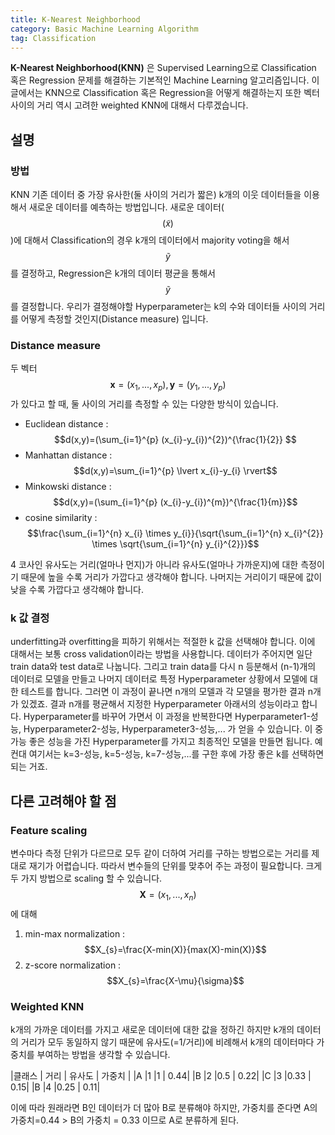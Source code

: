 ```yaml
---
title: K-Nearest Neighborhood
category: Basic Machine Learning Algorithm
tag: Classification
---
```


**K-Nearest Neighborhood(KNN)** 은 Supervised Learning으로 Classification 혹은 Regression 문제를 해결하는 기본적인 Machine Learning 알고리즘입니다. 이 글에서는 KNN으로 Classification 혹은 Regression을 어떻게 해결하는지 또한 벡터 사이의 거리 역시 고려한 weighted KNN에 대해서 다루겠습니다.

## 설명

### 방법

KNN 기존 데이터 중 가장 유사한(둘 사이의 거리가 짧은) k개의 이웃 데이터들을 이용해서 새로운 데이터를 예측하는 방법입니다. 새로운 데이터($$(\tilde{x})$$)에 대해서 Classification의 경우 k개의 데이터에서 majority voting을 해서 $$\tilde{y}$$를 결정하고, Regression은 k개의 데이터 평균을 통해서 $$\tilde{y}$$를 결정합니다. 우리가 결정해야할 Hyperparameter는 k의 수와 데이터들 사이의 거리를 어떻게 측정할 것인지(Distance measure) 입니다.


### Distance measure

두 벡터 $$\textbf{x}=(x_{1},...,x_{p}), \textbf{y}=(y_{1},...,y_{p})$$가 있다고 할 때, 둘 사이의 거리를 측정할 수 있는 다양한 방식이 있습니다.

* Euclidean distance : $$d(x,y)=(\sum_{i=1}^{p} (x_{i}-y_{i})^{2})^{\frac{1}{2}} $$
* Manhattan distance : $$d(x,y)=\sum_{i=1}^{p} \lvert x_{i}-y_{i} \rvert$$
* Minkowski distance : $$d(x,y)=(\sum_{i=1}^{p} (x_{i}-y_{i})^{m})^{\frac{1}{m}}$$
* cosine similarity : $$\frac{\sum_{i=1}^{n} x_{i} \times y_{i}}{\sqrt{\sum_{i=1}^{n} x_{i}^{2}} \times \sqrt{\sum_{i=1}^{n} y_{i}^{2}}}$$

4 코사인 유사도는 거리(얼마나 먼지)가 아니라 유사도(얼마나 가까운지)에 대한 측정이기 때문에 높을 수록 거리가 가깝다고 생각해야 합니다. 나머지는 거리이기 때문에 값이 낮을 수록 가깝다고 생각해야 합니다.

### k 값 결정

underfitting과 overfitting을 피하기 위해서는 적절한 k 값을 선택해야 합니다. 이에 대해서는 보통 cross validation이라는 방법을 사용합니다. 데이터가 주어지면 일단 train data와 test data로 나눕니다. 그리고 train data를 다시  n 등분해서 (n-1)개의 데이터로 모델을 만들고 나머지 데이터로 특정 Hyperparameter 상황에서 모델에 대한 테스트를 합니다. 그러면 이 과정이 끝나면 n개의 모델과 각 모델을 평가한 결과 n개가 있겠죠. 결과 n개를 평균해서 지정한 Hyperparameter 아래서의 성능이라고 합니다. Hyperparameter를 바꾸어 가면서 이 과정을 반복한다면 Hyperparameter1-성능, Hyperparameter2-성능, Hyperparameter3-성능,... 가 얻을 수 있습니다. 이 중 가능 좋은 성능을 가진 Hyperparameter를 가지고 최종적인 모델을 만들면 됩니다. 예컨대 여기서는 k=3-성능, k=5-성능, k=7-성능,...를 구한 후에 가장 좋은 k를 선택하면 되는 거죠.


## 다른 고려해야 할 점

### Feature scaling

변수마다 측정 단위가 다르므로 모두 같이 더하여 거리를 구하는 방법으로는 거리를 제대로 재기가 어렵습니다. 따라서 변수들의 단위를 맞추어 주는 과정이 필요합니다. 크게 두 가지 방법으로  scaling 할 수 있습니다. $$\textbf{X}=(x_{1}, ..., x_{n})$$에 대해

1. min-max normalization : $$X_{s}=\frac{X-min(X)}{max(X)-min(X)}$$
2. z-score normalization : $$X_{s}=\frac{X-\mu}{\sigma}$$

### Weighted KNN

k개의 가까운 데이터를 가지고 새로운 데이터에 대한 값을 정하긴 하지만 k개의 데이터의 거리가 모두 동일하지 않기 때문에 유사도(=1/거리)에 비례해서 k개의 데이터마다 가중치를 부여하는 방법을 생각할 수 있습니다.

|클래스 | 거리 | 유사도 | 가중치 |
|A |1 |1 | 0.44|
|B |2 |0.5 | 0.22|
|C |3 |0.33 | 0.15|
|B |4 |0.25 | 0.11|

이에 따라 원래라면 B인 데이터가 더 많아 B로 분류해야 하지만, 가중치를 준다면 A의 가중치=0.44 > B의 가중치 = 0.33 이므로 A로 분류하게 된다.
